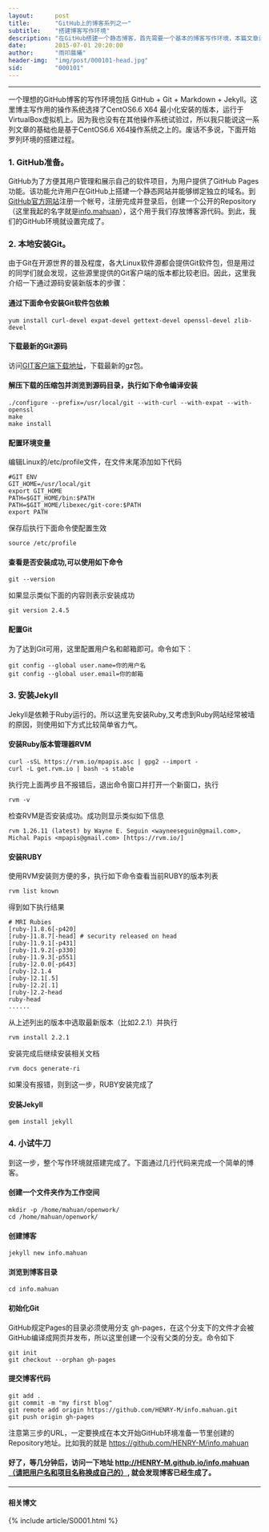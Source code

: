 ```yaml
---
layout:      post
title:       "GitHub上的博客系列之一"
subtitle:    "搭建博客写作环境"
description: "在GitHub搭建一个静态博客，首先需要一个基本的博客写作环境，本篇文章详细记录了博主的写作环境搭建过程。"
date:        2015-07-01 20:20:00
author:      "雨叩晨曦"
header-img:  "img/post/000101-head.jpg"
sid:         "000101"
---
```


---

一个理想的GitHub博客的写作环境包括 GitHub + Git + Markdown + Jekyll。这里博主写作用的操作系统选择了CentOS6.6 X64 最小化安装的版本，运行于VirtualBox虚拟机上。因为我也没有在其他操作系统试验过，所以我只能说这一系列文章的基础也是基于CentOS6.6 X64操作系统之上的。废话不多说，下面开始罗列环境的搭建过程。

### 1. GitHub准备。

GitHub为了方便其用户管理和展示自己的软件项目，为用户提供了GitHub Pages功能。该功能允许用户在GitHub上搭建一个静态网站并能够绑定独立的域名。到[GitHub官方网站](https://github.com)注册一个帐号，注册完成并登录后，创建一个公开的Repository（这里我起的名字就是[info.mahuan](https://github.com/HENRY-M/info.mahuan)），这个用于我们存放博客源代码。到此，我们的GitHub环境就设置完成了。

### 2. 本地安装Git。

由于Git在开源世界的普及程度，各大Linux软件源都会提供Git软件包，但是用过的同学们就会发现，这些源里提供的Git客户端的版本都比较老旧。因此，这里我介绍一下通过源码安装新版本的步骤：

#### 通过下面命令安装Git软件包依赖

	yum install curl-devel expat-devel gettext-devel openssl-devel zlib-devel

#### 下载最新的Git源码

访问[GIT客户端下载地址](https://www.kernel.org/pub/software/scm/git)，下载最新的gz包。

#### 解压下载的压缩包并浏览到源码目录，执行如下命令编译安装

	./configure --prefix=/usr/local/git --with-curl --with-expat --with-openssl
	make
	make install

#### 配置环境变量

编辑Linux的/etc/profile文件，在文件末尾添加如下代码

	#GIT ENV
	GIT_HOME=/usr/local/git
	export GIT_HOME
	PATH=$GIT_HOME/bin:$PATH
	PATH=$GIT_HOME/libexec/git-core:$PATH
	export PATH

保存后执行下面命令使配置生效

	source /etc/profile

#### 查看是否安装成功,可以使用如下命令

	git --version

如果显示类似下面的内容则表示安装成功

	git version 2.4.5

#### 配置Git

为了达到Git可用，这里配置用户名和邮箱即可。命令如下：

	git config --global user.name=你的用户名
	git config --global user.email=你的邮箱

### 3. 安装Jekyll

Jekyll是依赖于Ruby运行的。所以这里先安装Ruby,又考虑到Ruby网站经常被墙的原因，则使用如下方式比较简单省力气。

#### 安装Ruby版本管理器RVM

	curl -sSL https://rvm.io/mpapis.asc | gpg2 --import -
	curl -L get.rvm.io | bash -s stable

执行完上面两步且不报错后，退出命令窗口并打开一个新窗口，执行

	rvm -v

检查RVM是否安装成功。成功则显示类似如下信息

	rvm 1.26.11 (latest) by Wayne E. Seguin <wayneeseguin@gmail.com>, Michal Papis <mpapis@gmail.com> [https://rvm.io/]

#### 安装RUBY

使用RVM安装则方便的多，执行如下命令查看当前RUBY的版本列表

	rvm list known

得到如下执行结果

	# MRI Rubies
	[ruby-]1.8.6[-p420]
	[ruby-]1.8.7[-head] # security released on head
	[ruby-]1.9.1[-p431]
	[ruby-]1.9.2[-p330]
	[ruby-]1.9.3[-p551]
	[ruby-]2.0.0[-p643]
	[ruby-]2.1.4
	[ruby-]2.1[.5]
	[ruby-]2.2[.1]
	[ruby-]2.2-head
	ruby-head
	......

从上述列出的版本中选取最新版本（比如2.2.1）并执行

	rvm install 2.2.1

安装完成后继续安装相关文档

	rvm docs generate-ri

如果没有报错，则到这一步，RUBY安装完成了

#### 安装Jekyll

	gem install jekyll

### 4. 小试牛刀

到这一步，整个写作环境就搭建完成了。下面通过几行代码来完成一个简单的博客。

#### 创建一个文件夹作为工作空间

	mkdir -p /home/mahuan/openwork/
	cd /home/mahuan/openwork/

#### 创建博客

	jekyll new info.mahuan

#### 浏览到博客目录

	cd info.mahuan

#### 初始化Git

GitHub规定Pages的目录必须使用分支 gh-pages，在这个分支下的文件才会被GitHub编译成网页并发布，所以这里创建一个没有父类的分支。命令如下

	git init
	git checkout --orphan gh-pages

#### 提交博客代码

	git add .
	git commit -m "my first blog"
	git remote add origin https://github.com/HENRY-M/info.mahuan.git
	git push origin gh-pages

注意第三步的URL，一定要换成在本文开始GitHub环境准备一节里创建的Repository地址。比如我的就是 https://github.com/HENRY-M/info.mahuan

#### 好了，等几分钟后，访问一下地址 http://HENRY-M.github.io/info.mahuan（请把用户名和项目名称换成自己的）, 就会发现博客已经生成了。

---

#### 相关博文

{% include article/S0001.html %}
